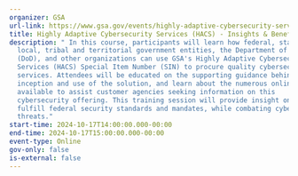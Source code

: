 ```yaml
---
organizer: GSA
url-link: https://www.gsa.gov/events/highly-adaptive-cybersecurity-services-hacs-insights-benefits
title: Highly Adaptive Cybersecurity Services (HACS) - Insights & Benefits
description: " In this course, participants will learn how federal, state,
  local, tribal and territorial government entities, the Department of Defense
  (DoD), and other organizations can use GSA's Highly Adaptive Cybersecurity
  Services (HACS) Special Item Number (SIN) to procure quality cybersecurity
  services. Attendees will be educated on the supporting guidance behind the
  inception and use of the solution, and learn about the numerous online tools
  available to assist customer agencies seeking information on this
  cybersecurity offering. This training session will provide insight on how to
  fulfill federal security standards and mandates, while combating cyber
  threats."
start-time: 2024-10-17T14:00:00.000-00:00
end-time: 2024-10-17T15:00:00.000-00:00
event-type: Online
gov-only: false
is-external: false
---
```

